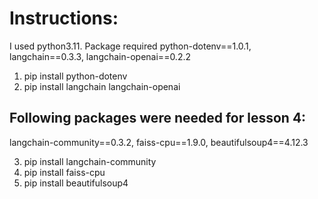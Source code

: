 # Instructions:

I used python3.11. Package required python-dotenv==1.0.1, langchain==0.3.3, langchain-openai==0.2.2

1) pip install python-dotenv 
2) pip install langchain langchain-openai 

## Following packages were needed for lesson 4:
langchain-community==0.3.2, faiss-cpu==1.9.0, beautifulsoup4==4.12.3

3) pip install langchain-community
4) pip install faiss-cpu
5) pip install beautifulsoup4